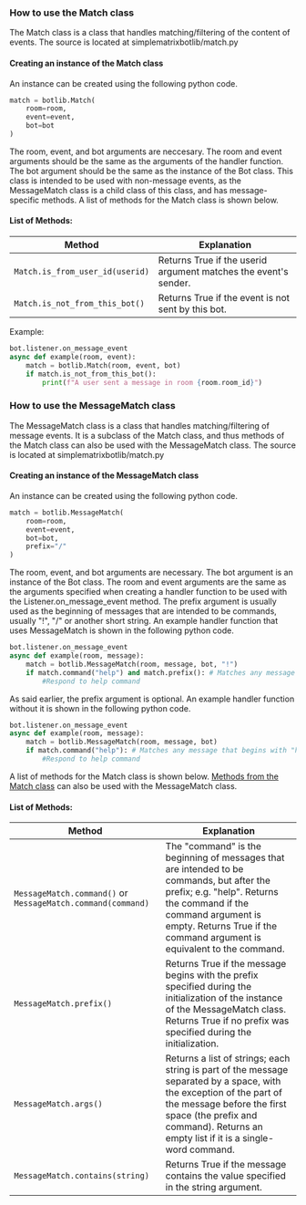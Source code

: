 ### How to use the Match class
The Match class is a class that handles matching/filtering of the content of events. The source is located at simplematrixbotlib/match.py

#### Creating an instance of the Match class

An instance can be created using the following python code.

```python
match = botlib.Match(
    room=room,
    event=event,
    bot=bot
)
```

The room, event, and bot arguments are neccesary. The room and event arguments should be the same as the arguments of the handler function. The bot argument should be the same as the instance of the Bot class. This class is intended to be used with non-message events, as the MessageMatch class is a child class of this class, and has message-specific methods. A list of methods for the Match class is shown below.

#### <div id="match-methods">List of Methods:</div>

| Method                          | Explanation                                                     |
| ------------------------------- | --------------------------------------------------------------- |
| `Match.is_from_user_id(userid)` | Returns True if the userid argument matches the event's sender. |
| `Match.is_not_from_this_bot()`  | Returns True if the event is not sent by this bot.              |

Example:

```python
bot.listener.on_message_event
async def example(room, event):
    match = botlib.Match(room, event, bot)
    if match.is_not_from_this_bot():
        print(f"A user sent a message in room {room.room_id}")
```

### How to use the MessageMatch class

The MessageMatch class is a class that handles matching/filtering of message events. It is a subclass of the Match class, and thus methods of the Match class can also be used with the MessageMatch class. The source is located at simplematrixbotlib/match.py

#### Creating an instance of the MessageMatch class

An instance can be created using the following python code.

```python
match = botlib.MessageMatch(
    room=room,
    event=event,
    bot=bot,
    prefix="/"
)
```

The room, event, and bot arguments are necessary. The bot argument is an instance of the Bot class. The room and event arguments are the same as the arguments specified when creating a handler function to be used with the Listener.on_message_event method. The prefix argument is usually used as the beginning of messages that are intended to be commands, usually "!", "/" or another short string. An example handler function that uses MessageMatch is shown in the following python code.

```python
bot.listener.on_message_event
async def example(room, message):
    match = botlib.MessageMatch(room, message, bot, "!")
    if match.command("help") and match.prefix(): # Matches any message that begins with "!help "
        #Respond to help command
```

As said earlier, the prefix argument is optional. An example handler function without it is shown in the following python code.

```python
bot.listener.on_message_event
async def example(room, message):
    match = botlib.MessageMatch(room, message, bot)
    if match.command("help"): # Matches any message that begins with "help "
        #Respond to help command
```

A list of methods for the Match class is shown below. [Methods from the Match class](#match-methods) can also be used with the MessageMatch class.

#### List of Methods:

| Method                                                      | Explanation                                                                                                                                                                                                                              |
| ----------------------------------------------------------- | ---------------------------------------------------------------------------------------------------------------------------------------------------------------------------------------------------------------------------------------- |
| `MessageMatch.command()` or `MessageMatch.command(command)` | The "command" is the beginning of messages that are intended to be commands, but after the prefix; e.g. "help". Returns the command if the command argument is empty. Returns True if the command argument is equivalent to the command. |
| `MessageMatch.prefix()`                                     | Returns True if the message begins with the prefix specified during the initialization of the instance of the MessageMatch class. Returns True if no prefix was specified during the initialization.                                     |
| `MessageMatch.args()`                                       | Returns a list of strings; each string is part of the message separated by a space, with the exception of the part of the message before the first space (the prefix and command). Returns an empty list if it is a single-word command. |
| `MessageMatch.contains(string)`                             | Returns True if the message contains the value specified in the string argument.                                                                                                                                                         |
